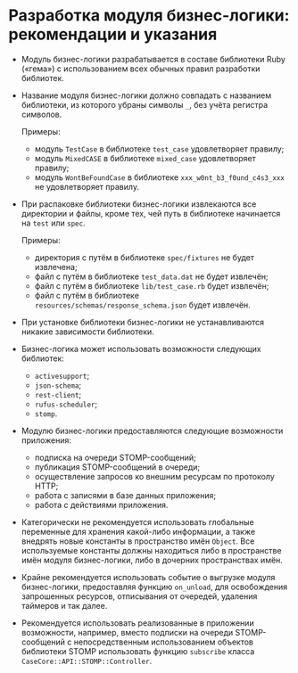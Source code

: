# Разработка модуля бизнес-логики: рекомендации и указания

* Модуль бизнес-логики разрабатывается в составе библиотеки Ruby («гема») с
  использованием всех обычных правил разработки библиотек.

* Название модуля бизнес-логики должно совпадать с названием библиотеки, из
  которого убраны символы `_`, без учёта регистра символов.

  Примеры:

  - модуль `TestCase` в библиотеке `test_case` удовлетворяет правилу;
  - модуль `MixedCASE` в библиотеке `mixed_case` удовлетворяет правилу;
  - модуль `WontBeFoundСase` в библиотеке `xxx_w0nt_b3_f0und_c4s3_xxx` не
    удовлетворяет правилу.

* При распаковке библиотеки бизнес-логики извлекаются все директории и файлы,
  кроме тех, чей путь в библиотеке начинается на `test` или `spec`.

  Примеры:

  - директория с путём в библиотеке `spec/fixtures` не будет извлечена;
  - файл с путём в библиотеке `test_data.dat` не будет извлечён;
  - файл с путём в библиотеке `lib/test_case.rb` будет извлечён;
  - файл с путём в библиотеке `resources/schemas/response_schema.json` будет
    извлечён.

* При установке библиотеки бизнес-логики не устанавливаются никакие
  зависимости библиотеки.

* Бизнес-логика может использовать возможности следующих библиотек:

  - `activesupport`;
  - `json-schema`;
  - `rest-client`;
  - `rufus-scheduler`;
  - `stomp`.

* Модулю бизнес-логики предоставляются следующие возможности приложения:

  - подписка на очереди STOMP-сообщений;
  - публикация STOMP-сообщений в очереди;
  - осуществление запросов ко внешним ресурсам по протоколу HTTP;
  - работа с записями в базе данных приложения;
  - работа с действиями приложения.

* Категорически не рекомендуется использовать глобальные переменные для
  хранения какой-либо информации, а также внедрять новые константы в
  пространство имён `Object`. Все используемые константы должны находиться либо
  в пространстве имён модуля бизнес-логики, либо в дочерних пространствах имён.

* Крайне рекомендуется использовать событие о выгрузке модуля бизнес-логики,
  предоставляя функцию `on_unload`, для освобождения запрошенных ресурсов,
  отписывания от очередей, удаления таймеров и так далее.

* Рекомендуется использовать реализованные в приложении возможности, например,
  вместо подписки на очереди STOMP-сообщений с непосредственным использованием
  объектов библиотеки STOMP использовать функцию `subscribe` класса
  `CaseCore::API::STOMP::Controller`.
